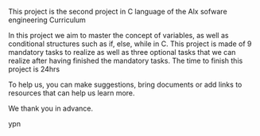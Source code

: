 This project is the second project in C language of the Alx sofware engineering Curriculum
                                                                
In this project we aim to master the concept of variables, as well as conditional structures such as if, else, while in C.
This project is made of 9 mandatory tasks to realize as well as three optional tasks that we can realize after having finished the mandatory tasks. The time to finish this project is 24hrs 
                                                                              
To help us, you can make suggestions, bring documents or add links to resources that can help us learn more.                                   
                                                                                
We thank you in advance.                                                        
                                                                                
ypn 

